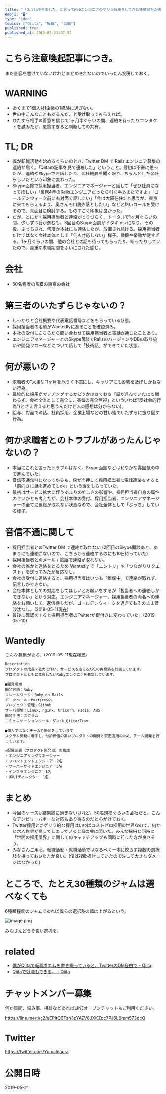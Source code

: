 ```yaml
---
title: "「Qiitaを見ました」と言ってWebエンジニアのゲリラ採用をしてきた株式会社が悪質だった件 (転職トラブル)"
emoji: "🖥"
type: "idea"
topics: ["Qiita", "転職", "就職"]
published: true
published_at: 2019-05-21t07:57
---
```


<!-- http://yumainaura.hateblo.jp/entry/2019/05/16/065036 -->

# こちら注意喚起記事につき。

まだ全容を書けていないけれどまとめきれないのでいったん投稿しておく。

# WARNING

- あくまで1個人対1企業の1経験に過ぎない。
- 世の中こんなこともあるんだ、と受け取ってもらえれば。
- ひたすら相手の善意を信じて1ヶ月半ぐらいの間、連絡を待ったりコンタクトを試みたが、悪質すぎると判断しての共有。

# TL; DR

- 僕が転職活動を始めるぐらいのとき、Twitter DM で Rails エンジニア募集の連絡が届く。「Qiitaの記事を見て連絡した」ということ。最初は不審に思ったが、連絡やSkypeでお話したり、会社概要を聞く限り、ちゃんとした会社らしいだという印象に変わった。
- Skype面接で採用担当者、エンジニアマネージャーと話して「ぜひ社員になってほしい」「業務4年のRailsエンジニアだったら引く手あまたですよ」「ゴールデンウィーク前にも対面で話したい」「今は大阪在住だと思うが、東京に来てもらえるよう、奥さんも口説き落としたい」などと熱いコールを受けるので、真面目に検討する。ものすごく印象は良かった。
- だが、とにかく採用担当者と連絡がとりづらく、トータルで1ヶ月ぐらいの間、少しずつ話が進むも、3回目のSkype面談がドタキャンになり、その後、ぶっちされ、何度か本社にも連絡したが、放置され続ける。採用担当者だけではなく会社本体として「何も対応しない」様子。動機や挙動が謎すぎる。1ヶ月ぐらいの間、他の会社との話も待ってもらったり、断ったりしていたので、貴重な求職期間をふいにされた感じ。

# 会社

- 50名程度の規模の東京の会社

# 第三者のいたずらじゃないの？

- しっかりと会社概要や代表電話番号などをもらっている状態。
- 採用担当者の名前がWantedlyにあることを確認済み。
- 本社の受付にこちらから問い合わせて採用担当者と電話が通じたことあり。
- エンジニアマネージャーとのSkype面談でRailsのバージョンやDBの取り扱いや開発フローなどについて話して「技術話」ができていた状態。

# 何が悪いの？

- 求職者の”大事な”1ヶ月を危うく不意にし、キャリアにも影響を及ぼしかねない行為。
- 最終的に採用がマッチングするかどうかはさておき「話が進んでいたにも関わらず、会社全体として完全に、突如の完全無視」といういわば”反社会的行為"(とさえ言えると思うんだけど人の感想は分からない)。
- 給与、対面での話、社員採用、企業上場などの甘い蜜でいたずらに振り回す行為。

# 何か求職者とのトラブルがあったんじゃないの？

- 本当にこれと言ったトラブルはなく、Skype面談などは和やかな雰囲気の中で進んでいた。
- 音信不通気味になってからも、僕が念押して採用担当者に電話連絡をすると「前向きに話を進めてもok」という話をもらっていた。
- 最初はサービス拡大に伴うあまりの忙しさの影響や、採用担当者自身の属性のせいかとも考えたが、会社本体の受付、採用担当者、エンジニアマネージャーの全てに連絡が取れない状態なので、会社全体として「ぶっち」している様子。

# 音信不通に関して

- 採用担当者とのTwitter DM で連絡が取れない (2回目のSkype面談あと、あまりにも連絡がないので、こちらから連絡するのにも10日待っていた)
- 採用担当者とのメール / 電話で連絡が取れない。
- 会社の誰かと連絡をとるため Wantedly で「エントリ」や「つながりリクエスト」を送ってみたが反応なし。
- 会社の受付に連絡すると、採用担当者はいつも「離席中」で連絡が取れず、伝言しかできない。
- 会社本体としての対応をしてほしいとお願いをするが「担当者への連絡しかできない」という対応。エンジニアマネージャー、採用担当者の両名への連絡をお願いして、返信待ちだが、ゴールデンウィークを過ぎてもそのまま音沙汰なし。(2019-05-11現在)
- 最後に確認をすると採用担当者のTwitterが鍵付きに変わっていた。(2019-05 -10)

# Wantedly

こんな募集がある。(2019-05-11現在確認)

```
Description
プロダクトの成長・拡大に伴い、サービスを支えるAPIの再構築を計画しています。 
プロダクトとともに成長したいRubyエンジニアを募集しています。

■開発環境 
開発言語：Ruby 
フレームワーク：Ruby on Rails 
データベース：PostgreSQL 
プロジェクト管理：Github 
サーバ環境：Linux, nginx, Unicorn, Redis, AWS 
開発手法：スクラム 
コミュニケーションツール：Slack,Qiita:Team

■個人ではなくチームで開発をしています 
スクラム開発に着手し、付加価値の高いプロダクトの開発と安定運用のため、チーム開発を行っています。

★配属部署（プロダクト開発部）の構成 
・エンジニアリングマネージャー 
・フロントエンドエンジニア　2名 
・サーバーサイドエンジニア　5名 
・インフラエンジニア　1名 
・UXUIディレクター　1名
```

# まとめ

- 今回のケースは結果論に過ぎないけれど、50名規模ぐらいの会社だと、こんなアンビリーバボーな対応もあり得るのだと心がけておく。
- Twitter採用とかゲリラ的な採用はいわばコストゼロ採用の世界なので、何かと求人世界が腐ってしまっていると風の噂に聞いた。みんな採用と同時に「世間の採用業界」に関してのキャッチアップも同時に行った方が良さそう。
- みなさんご用心。転職活動・就職活動ではなるべく一本に絞らず複数の選択肢を持っておいた方が良い。(僕は複数検討していたので決して大きなダメージはなかった)


# ところで、たとえ30種類のジャムは選べなくても

6種類程度のジャムであれば僕らの選択肢の幅は上がるという。

![image.png](https://qiita-image-store.s3.ap-northeast-1.amazonaws.com/0/89618/42e7f6ea-16ab-3ae7-fa5a-001d1c27fb9c.png)

みなさんどうぞ良い選択を。

# related

- [僕がQiitaで転職ポエムを書き綴っていると、TwitterのDM経由で - Qiita](https://qiita.com/YumaInaura/items/673d07efe7bb0759d742)
- [Qiitaで就職もできる。 - Qiita](https://qiita.com/YumaInaura/items/e10116a767cb1b1ec4bd)








<!-- Update From Qiita API -->

# チャットメンバー募集


何か質問、悩み事、相談などあればLINEオープンチャットもご利用ください。

https://line.me/ti/g2/eEPltQ6Tzh3pYAZV8JXKZqc7PJ6L0rpm573dcQ





# Twitter


https://twitter.com/YumaInaura


<!-- Update From Qiita API -->



# 公開日時

2019-05-21
